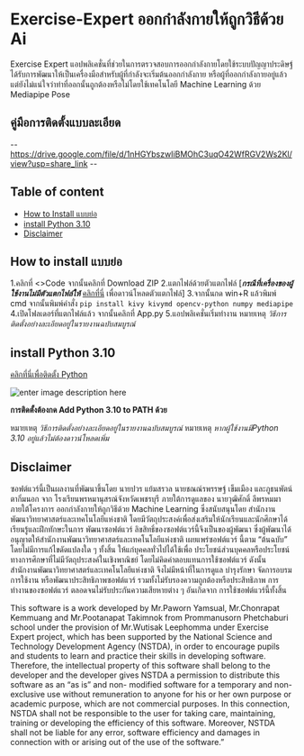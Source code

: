 # Exercise-Expert ออกกำลังกายให้ถูกวิธีด้วย Ai

Exercise Expert แอปพลิเคชั่นที่ช่วยในการตรวจสอบการออกกำลังกายโดยใช้ระบบปัญญาประดิษฐ์ได้รับการพัฒนาให้เป็นเครื่องมือสำหรับผู้ที่กำลังจะเริ่มต้นออกกำลังกาย หรือผู้ที่ออกกำลังกายอยู่แล้วแต่ยังไม่แน่ใจว่าท่าที่ออกนั้นถูกต้องหรือไม่โดยใช้เทคโนโลยี Machine Learning ด้วย Mediapipe Pose

## คู่มือการติดตั้งแบบละเอียด
-- https://drive.google.com/file/d/1nHGYbszwIiBMOhC3uqO42WfRGV2Ws2Kl/view?usp=share_link --




## Table of content

 - [How to Install แบบย่อ](##%20How%20to%20install%20Exercise%20Expert)
 - [install Python 3.10](##%20install%20Python%203.10)
 - [Disclaimer](##%20Disclaimer)




## How to install แบบย่อ
1.คลิกที่ <>Code จากนั้นคลิกที่ Download ZIP 
2.แตกไฟล์ด้วยตัวแตกไฟล์ [***กรณีที่เครื่องของผู้ใช้งานไม่มีตัวแตกไฟล์ให้*** [คลิกที่นี่](https://www.win-rar.com/start.html?&L=0) เพื่อดาวน์โหลดตัวแตกไฟล์]
3.จากนั้นกด win+R แล้วพิมพ์ cmd จากนั้นพิมพ์คำสั่ง `pip install kivy kivymd opencv-python numpy mediapipe`
4.เปิดโฟลเดอร์ที่แตกไฟล์แล้ว จากนั้นคลิกที่ App.py
5.แอปพลิเคชั่นเริ่มทำงาน
หมายเหตุ *วิธีการติดตั้งอย่างละเอียดอยู่ในรายงานฉบับสมบูรณ์*

## install Python 3.10

[คลิกที่นี่เพื่อติดตั้ง Python](https://www.python.org/ftp/python/3.10.10/python-3.10.10-amd64.exe) 

![enter image description here](https://miro.medium.com/max/1358/1*w9YqvkFsh9uwaUKpCf1gAg.jpeg)

**การติดตั้งต้องกด Add Python 3.10 to PATH ด้วย**

หมายเหตุ *วิธีการติดตั้งอย่างละเอียดอยู่ในรายงานฉบับสมบูรณ์*
หมายเหตุ *หากผู้ใช้งานมีPython 3.10 อยู่แล้วไม่ต้องดาวน์โหลดเพิ่ม*
## Disclaimer

ซอฟต์แวร์นี้เป็นผลงานที่พัฒนาขึ้นโดย  นายปวร  แย้มสรวล  นายชณณ์รพรรษฐ์  เข็มเมือง  และภูธนพัตน์  ตากิ่มนอก  จาก  โรงเรียนพรหมานุสรณ์จังหวัดเพชรบุรี  ภายใต้การดูแลของ  นายวุฒิศักดิ์  ลีพรหมมา  ภายใต้โครงการ  ออกกำลังกายให้ถูกวิธีด้วย  Machine  Learning  ซึ่งสนับสนุนโดย  สำนักงานพัฒนาวิทยาศาสตร์และเทคโนโลยีแห่งชาติ โดยมีวัตถุประสงค์เพื่อส่งเสริมให้นักเรียนและนักศึกษาได้เรียนรู้และฝึกทักษะในการ พัฒนาซอฟต์แวร์  ลิขสิทธิ์ของซอฟต์แวร์นี้จึงเป็นของผู้พัฒนา  ซึ่งผู้พัฒนาได้  อนุญาตให้สำนักงานพัฒนาวิทยาศาสตร์และเทคโนโลยีแห่งชาติ  เผยแพร่ซอฟต์แวร์  นี้ตาม “ต้นฉบับ” โดยไม่มีการแก้ไขดัดแปลงใด ๆ ทั้งสิ้น  ให้แก่บุคคลทั่วไปได้ใช้เพื่อ ประโยชน์ส่วนบุคคลหรือประโยชน์ทางการศึกษาที่ไม่มีวัตถุประสงค์ในเชิงพาณิชย์ โดยไม่คิดค่าตอบแทนการใช้ซอฟต์แวร์  ดังนั้น  สำนักงานพัฒนาวิทยาศาสตร์และเทคโนโลยีแห่งชาติ  จึงไม่มีหน้าที่ในการดูแล  บำรุงรักษา  จัดการอบรมการใช้งาน  หรือพัฒนาประสิทธิภาพซอฟต์แวร์  รวมทั้งไม่รับรองความถูกต้องหรือประสิทธิภาพ  การทำงานของซอฟต์แวร์  ตลอดจนไม่รับประกันความเสียหายต่าง ๆ อันเกิดจาก  การใช้ซอฟต์แวร์นี้ทั้งสิ้น

This software is a work developed by Mr.Paworn  Yamsual, Mr.Chonrapat  Kemmuang and Mr.Pootanapat  Takimnok  from  Prommanusorn Phetchaburi school under the provision of Mr.Wutisak  Leephomma  under Exercise Expert project, which has been supported by the National Science and Technology Development Agency (NSTDA), in order to encourage pupils and students to learn and practice their skills in developing software. Therefore, the intellectual property of this software shall belong to the developer and the developer gives NSTDA a permission to distribute this software as an “as is” and non- modified software for a temporary and non-exclusive use without remuneration to anyone for his or her own purpose or academic purpose, which are not commercial purposes. In this connection, NSTDA shall not be responsible to the user for taking care, maintaining, training or developing the efficiency of this software. Moreover, NSTDA shall not be liable for any error, software efficiency and damages in connection with or arising out of the use of the software.”
